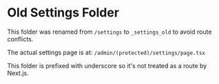 # Old Settings Folder

This folder was renamed from `/settings` to `_settings_old` to avoid route conflicts.

The actual settings page is at: `/admin/(protected)/settings/page.tsx`

This folder is prefixed with underscore so it's not treated as a route by Next.js.
